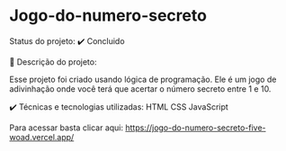 # Jogo-do-numero-secreto
Status do projeto: ✔️ Concluido

🔨 Descrição do projeto:

Esse projeto foi criado usando lógica de programação. Ele é um jogo de adivinhação onde você terá que acertar o número secreto entre 1 e 10.

✔️ Técnicas e tecnologias utilizadas:
HTML
CSS
JavaScript

Para acessar basta clicar aqui: https://jogo-do-numero-secreto-five-woad.vercel.app/
